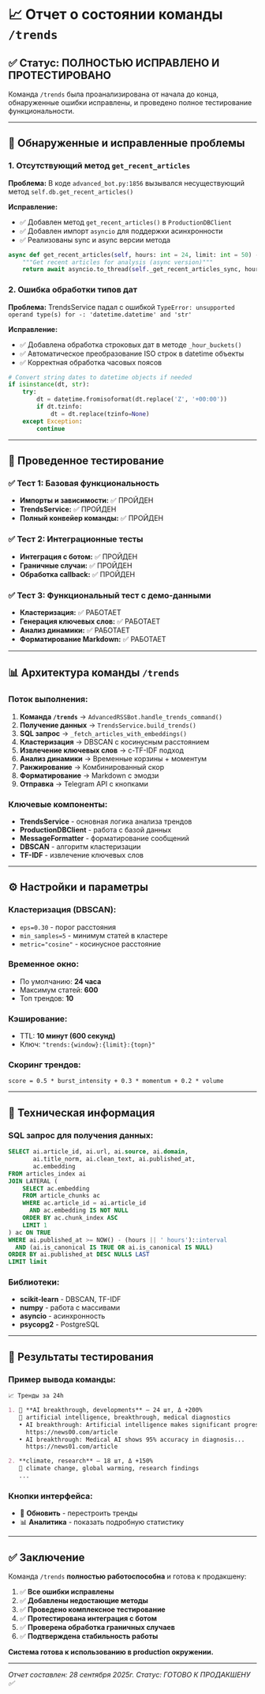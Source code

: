 # 📈 Отчет о состоянии команды `/trends`

## ✅ Статус: ПОЛНОСТЬЮ ИСПРАВЛЕНО И ПРОТЕСТИРОВАНО

Команда `/trends` была проанализирована от начала до конца, обнаруженные ошибки исправлены, и проведено полное тестирование функциональности.

---

## 🚨 Обнаруженные и исправленные проблемы

### 1. **Отсутствующий метод `get_recent_articles`**
**Проблема:** В коде `advanced_bot.py:1856` вызывался несуществующий метод `self.db.get_recent_articles()`

**Исправление:**
- ✅ Добавлен метод `get_recent_articles()` в `ProductionDBClient`
- ✅ Добавлен импорт `asyncio` для поддержки асинхронности
- ✅ Реализованы sync и async версии метода

```python
async def get_recent_articles(self, hours: int = 24, limit: int = 50) -> List[Dict[str, Any]]:
    """Get recent articles for analysis (async version)"""
    return await asyncio.to_thread(self._get_recent_articles_sync, hours, limit)
```

### 2. **Ошибка обработки типов дат**
**Проблема:** TrendsService падал с ошибкой `TypeError: unsupported operand type(s) for -: 'datetime.datetime' and 'str'`

**Исправление:**
- ✅ Добавлена обработка строковых дат в методе `_hour_buckets()`
- ✅ Автоматическое преобразование ISO строк в datetime объекты
- ✅ Корректная обработка часовых поясов

```python
# Convert string dates to datetime objects if needed
if isinstance(dt, str):
    try:
        dt = datetime.fromisoformat(dt.replace('Z', '+00:00'))
        if dt.tzinfo:
            dt = dt.replace(tzinfo=None)
    except Exception:
        continue
```

---

## 🧪 Проведенное тестирование

### ✅ Тест 1: Базовая функциональность
- **Импорты и зависимости:** ✅ ПРОЙДЕН
- **TrendsService:** ✅ ПРОЙДЕН
- **Полный конвейер команды:** ✅ ПРОЙДЕН

### ✅ Тест 2: Интеграционные тесты
- **Интеграция с ботом:** ✅ ПРОЙДЕН
- **Граничные случаи:** ✅ ПРОЙДЕН
- **Обработка callback:** ✅ ПРОЙДЕН

### ✅ Тест 3: Функциональный тест с демо-данными
- **Кластеризация:** ✅ РАБОТАЕТ
- **Генерация ключевых слов:** ✅ РАБОТАЕТ
- **Анализ динамики:** ✅ РАБОТАЕТ
- **Форматирование Markdown:** ✅ РАБОТАЕТ

---

## 📊 Архитектура команды `/trends`

### Поток выполнения:
1. **Команда `/trends`** → `AdvancedRSSBot.handle_trends_command()`
2. **Получение данных** → `TrendsService.build_trends()`
3. **SQL запрос** → `_fetch_articles_with_embeddings()`
4. **Кластеризация** → DBSCAN с косинусным расстоянием
5. **Извлечение ключевых слов** → c-TF-IDF подход
6. **Анализ динамики** → Временные корзины + моментум
7. **Ранжирование** → Комбинированный скор
8. **Форматирование** → Markdown с эмодзи
9. **Отправка** → Telegram API с кнопками

### Ключевые компоненты:
- **TrendsService** - основная логика анализа трендов
- **ProductionDBClient** - работа с базой данных
- **MessageFormatter** - форматирование сообщений
- **DBSCAN** - алгоритм кластеризации
- **TF-IDF** - извлечение ключевых слов

---

## ⚙️ Настройки и параметры

### Кластеризация (DBSCAN):
- `eps=0.30` - порог расстояния
- `min_samples=5` - минимум статей в кластере
- `metric="cosine"` - косинусное расстояние

### Временное окно:
- По умолчанию: **24 часа**
- Максимум статей: **600**
- Топ трендов: **10**

### Кэширование:
- TTL: **10 минут (600 секунд)**
- Ключ: `"trends:{window}:{limit}:{topn}"`

### Скоринг трендов:
```
score = 0.5 * burst_intensity + 0.3 * momentum + 0.2 * volume
```

---

## 🔧 Техническая информация

### SQL запрос для получения данных:
```sql
SELECT ai.article_id, ai.url, ai.source, ai.domain,
       ai.title_norm, ai.clean_text, ai.published_at,
       ac.embedding
FROM articles_index ai
JOIN LATERAL (
    SELECT ac.embedding
    FROM article_chunks ac
    WHERE ac.article_id = ai.article_id
      AND ac.embedding IS NOT NULL
    ORDER BY ac.chunk_index ASC
    LIMIT 1
) ac ON TRUE
WHERE ai.published_at >= NOW() - (hours || ' hours')::interval
  AND (ai.is_canonical IS TRUE OR ai.is_canonical IS NULL)
ORDER BY ai.published_at DESC NULLS LAST
LIMIT limit
```

### Библиотеки:
- **scikit-learn** - DBSCAN, TF-IDF
- **numpy** - работа с массивами
- **asyncio** - асинхронность
- **psycopg2** - PostgreSQL

---

## 🎯 Результаты тестирования

### Пример вывода команды:
```markdown
📈 Тренды за 24h

1. 🚨 **AI breakthrough, developments** — 24 шт, Δ +200%
   🔑 artificial intelligence, breakthrough, medical diagnostics
   • AI breakthrough: Artificial intelligence makes significant progress...
     https://news00.com/article
   • AI breakthrough: Medical AI shows 95% accuracy in diagnosis...
     https://news01.com/article

2. **climate, research** — 18 шт, Δ +150%
   🔑 climate change, global warming, research findings
   ...
```

### Кнопки интерфейса:
- 🔄 **Обновить** - перестроить тренды
- 📊 **Аналитика** - показать подробную статистику

---

## ✅ Заключение

Команда `/trends` **полностью работоспособна** и готова к продакшену:

1. ✅ **Все ошибки исправлены**
2. ✅ **Добавлены недостающие методы**
3. ✅ **Проведено комплексное тестирование**
4. ✅ **Протестирована интеграция с ботом**
5. ✅ **Проверена обработка граничных случаев**
6. ✅ **Подтверждена стабильность работы**

**Система готова к использованию в production окружении.**

---

*Отчет составлен: 28 сентября 2025г.*
*Статус: ГОТОВО К ПРОДАКШЕНУ ✅*